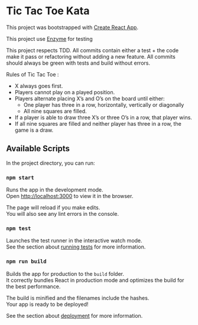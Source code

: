 # Tic Tac Toe Kata

This project was bootstrapped with [Create React App](https://github.com/facebook/create-react-app).

This project use [Enzyme](https://enzymejs.github.io/enzyme/) for testing 

This project respects TDD. All commits contain either a test + the code make it pass or refactoring without adding a new feature. 
All commits should always be green with tests and build without errors. 

Rules of Tic Tac Toe : 

 - X always goes first.
 - Players cannot play on a played position.
 - Players alternate placing X’s and O’s on the board until either:
   - One player has three in a row, horizontally, vertically or diagonally
   - All nine squares are filled.
 - If a player is able to draw three X’s or three O’s in a row, that player wins.
 - If all nine squares are filled and neither player has three in a row, the game is a draw.
 
## Available Scripts

In the project directory, you can run:

### `npm start`

Runs the app in the development mode.\
Open [http://localhost:3000](http://localhost:3000) to view it in the browser.

The page will reload if you make edits.\
You will also see any lint errors in the console.

### `npm test`

Launches the test runner in the interactive watch mode.\
See the section about [running tests](https://facebook.github.io/create-react-app/docs/running-tests) for more information.

### `npm run build`

Builds the app for production to the `build` folder.\
It correctly bundles React in production mode and optimizes the build for the best performance.

The build is minified and the filenames include the hashes.\
Your app is ready to be deployed!

See the section about [deployment](https://facebook.github.io/create-react-app/docs/deployment) for more information.
